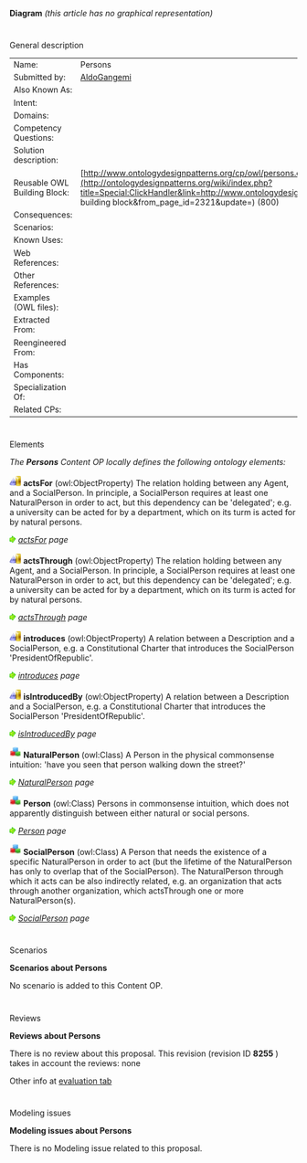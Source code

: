 __Diagram__ 
_(this article has no graphical representation)_ 




# 

 General description




|  |  |
| --- | --- |
|  Name:  |  Persons  |
|  Submitted by:  | [AldoGangemi](../User/AldoGangemi.md "User:AldoGangemi")  |
|  Also Known As:  |  |
|  Intent:  |  |
|  Domains:  |  |
|  Competency Questions:  |  |
|  Solution description:  |  |
|  Reusable OWL Building Block:  | [http://www.ontologydesignpatterns.org/cp/owl/persons.owl](http://ontologydesignpatterns.org/wiki/index.php?title=Special:ClickHandler&link=http://www.ontologydesignpatterns.org/cp/owl/persons.owl&message=OWL building block&from_page_id=2321&update=)  (800)  |
|  Consequences:  |  |
|  Scenarios:  |  |
|  Known Uses:  |  |
|  Web References:  |  |
|  Other References:  |  |
|  Examples (OWL files):  |  |
|  Extracted From:  |  |
|  Reengineered From:  |  |
|  Has Components:  |  |
|  Specialization Of:  |  |
|  Related CPs:  |  |



  





# 

 Elements



_The
 __Persons__ 
 Content OP locally defines the following ontology elements:_ 





[![ObjectProperty](./20px-ObjectProperty.gif)](../Image/ObjectProperty.gif.md "ObjectProperty")
__actsFor__ 
 (owl:ObjectProperty) The relation holding between any Agent, and a SocialPerson. In principle, a SocialPerson requires at least one NaturalPerson in order to act, but this dependency can be 'delegated'; e.g. a university can be acted for by a department, which on its turm is acted for by natural persons.
 
[![](./11px-ArrowRight.gif)](../Image/ArrowRight.gif.md "ArrowRight.gif")
_[actsFor](./ActingFor/actsFor.md "Submissions:Persons/actsFor") 
 page_ 



[![ObjectProperty](./20px-ObjectProperty.gif)](../Image/ObjectProperty.gif.md "ObjectProperty")
__actsThrough__ 
 (owl:ObjectProperty) The relation holding between any Agent, and a SocialPerson. In principle, a SocialPerson requires at least one NaturalPerson in order to act, but this dependency can be 'delegated'; e.g. a university can be acted for by a department, which on its turm is acted for by natural persons.
 
[![](./11px-ArrowRight.gif)](../Image/ArrowRight.gif.md "ArrowRight.gif")
_[actsThrough](./ActingFor/actsThrough.md "Submissions:Persons/actsThrough") 
 page_ 



[![ObjectProperty](./20px-ObjectProperty.gif)](../Image/ObjectProperty.gif.md "ObjectProperty")
__introduces__ 
 (owl:ObjectProperty) A relation between a Description and a SocialPerson, e.g. a Constitutional Charter that introduces the SocialPerson 'PresidentOfRepublic'.
 
[![](./11px-ArrowRight.gif)](../Image/ArrowRight.gif.md "ArrowRight.gif")
_[introduces](./Persons/introduces.md "Submissions:Persons/introduces") 
 page_ 



[![ObjectProperty](./20px-ObjectProperty.gif)](../Image/ObjectProperty.gif.md "ObjectProperty")
__isIntroducedBy__ 
 (owl:ObjectProperty) A relation between a Description and a SocialPerson, e.g. a Constitutional Charter that introduces the SocialPerson 'PresidentOfRepublic'.
 
[![](./11px-ArrowRight.gif)](../Image/ArrowRight.gif.md "ArrowRight.gif")
_[isIntroducedBy](./Persons/isIntroducedBy.md "Submissions:Persons/isIntroducedBy") 
 page_ 



[![Class](./20px-Class.gif)](../Image/Class.gif.md "Class")
__NaturalPerson__ 
 (owl:Class) A Person in the physical commonsense intuition: 'have you seen that person walking down the street?'
 
[![](./11px-ArrowRight.gif)](../Image/ArrowRight.gif.md "ArrowRight.gif")
_[NaturalPerson](./Persons/NaturalPerson.md "Submissions:Persons/NaturalPerson") 
 page_ 



[![Class](./20px-Class.gif)](../Image/Class.gif.md "Class")
__Person__ 
 (owl:Class) Persons in commonsense intuition, which does not apparently distinguish between either natural or social persons.
 
[![](./11px-ArrowRight.gif)](../Image/ArrowRight.gif.md "ArrowRight.gif")
_[Person](./Persons/NaturalPerson.md "Submissions:Persons/Person") 
 page_ 



[![Class](./20px-Class.gif)](../Image/Class.gif.md "Class")
__SocialPerson__ 
 (owl:Class) A Person that needs the existence of a specific NaturalPerson in order to act (but the lifetime of the NaturalPerson has only to overlap that of the SocialPerson). The NaturalPerson through which it acts can be also indirectly related, e.g. an organization that acts through another organization, which actsThrough one or more NaturalPerson(s).
 
[![](./11px-ArrowRight.gif)](../Image/ArrowRight.gif.md "ArrowRight.gif")
_[SocialPerson](./Persons/SocialPerson.md "Submissions:Persons/SocialPerson") 
 page_ 


  





# 

 Scenarios




__Scenarios about Persons__ 


 No scenario is added to this Content OP.
 




# 

 Reviews




__Reviews about Persons__ 


 There is no review about this proposal.
This revision (revision ID
 __8255__ 
 ) takes in account the reviews: none
 



 Other info at
 [evaluation tab](http://ontologydesignpatterns.org/wiki/index.php?title=Submissions:Persons&action=evaluation "http://ontologydesignpatterns.org/wiki/index.php?title=Submissions:Persons&action=evaluation") 





# 

 Modeling issues




__Modeling issues about Persons__ 


 There is no Modeling issue related to this proposal.
